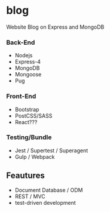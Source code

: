 # blog 

Website Blog on Express and MongoDB

### Back-End
- Nodejs
- Express-4
- MongoDB
- Mongoose
- Pug

### Front-End
- Bootstrap
- PostCSS/SASS
- React???

### Testing/Bundle
- Jest / Supertest / Superagent
- Gulp / Webpack

## Feautures
- Document Database / ODM
- REST / MVC
- test-driven development
